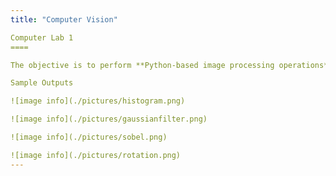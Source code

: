 ```yaml
---
title: "Computer Vision"

Computer Lab 1
====

The objective is to perform **Python-based image processing operations**, **image analysis** and **image filtering**. Basic **image I/O** functions include reading in images, saving images, resizing&croping images, displaying images. Image Processing operations include converting the colour image into **grayscale** channels, computing the **histograms** for the grayscale images, applying the **histogram equalisation** to the grayscale images, **image denoising via a Gaussian Filter**, implementing own 3x3 **Sobel filter** to perform **edge detection**, performing **forward/backward mapping** and **inverse warping** method i.e. **bilinear interpolation** to rotate images.

Sample Outputs

![image info](./pictures/histogram.png)

![image info](./pictures/gaussianfilter.png)

![image info](./pictures/sobel.png)

![image info](./pictures/rotation.png)
---
```


